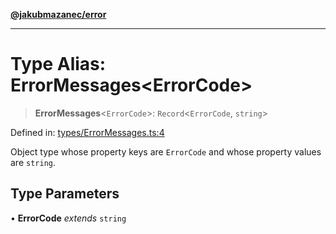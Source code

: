 [**@jakubmazanec/error**](../README.md)

---

# Type Alias: ErrorMessages\<ErrorCode\>

> **ErrorMessages**\<`ErrorCode`\>: `Record`\<`ErrorCode`, `string`\>

Defined in:
[types/ErrorMessages.ts:4](https://github.com/jakubmazanec/tools/blob/b189bd808f93a39eacbf7e401a82a754c5ce3b63/packages/error/source/types/ErrorMessages.ts#L4)

Object type whose property keys are `ErrorCode` and whose property values are `string`.

## Type Parameters

• **ErrorCode** _extends_ `string`
